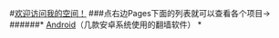 #[欢迎访问我的空间！](https://github.com/comeforu2012/truth/wiki)
###点右边Pages下面的列表就可以查看各个项目→
######* [Android](https://github.com/comeforu2012/truth/wiki/Android)（几款安卓系统使用的翻墙软件）
* 


